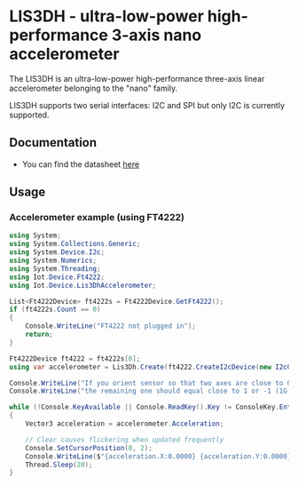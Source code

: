 ﻿# LIS3DH - ultra-low-power high-performance 3-axis nano accelerometer

The LIS3DH is an ultra-low-power high-performance three-axis linear accelerometer belonging to the "nano" family.

LIS3DH supports two serial interfaces: I2C and SPI but only I2C is currently supported.

## Documentation

- You can find the datasheet [here](https://www.st.com/resource/en/datasheet/lis3dh.pdf)

## Usage

### Accelerometer example (using FT4222)

```csharp
using System;
using System.Collections.Generic;
using System.Device.I2c;
using System.Numerics;
using System.Threading;
using Iot.Device.Ft4222;
using Iot.Device.Lis3DhAccelerometer;

List<Ft4222Device> ft4222s = Ft4222Device.GetFt4222();
if (ft4222s.Count == 0)
{
    Console.WriteLine("FT4222 not plugged in");
    return;
}

Ft4222Device ft4222 = ft4222s[0];
using var accelerometer = Lis3Dh.Create(ft4222.CreateI2cDevice(new I2cConnectionSettings(0, Lis3Dh.DefaultI2cAddress)), dataRate: DataRate.DataRate10Hz);

Console.WriteLine("If you orient sensor so that two axes are close to 0");
Console.WriteLine("the remaining one should equal close to 1 or -1 (1G) which is gravitational force");

while (!Console.KeyAvailable || Console.ReadKey().Key != ConsoleKey.Enter)
{
    Vector3 acceleration = accelerometer.Acceleration;

    // Clear causes flickering when updated frequently
    Console.SetCursorPosition(0, 2);
    Console.WriteLine($"{acceleration.X:0.0000} {acceleration.Y:0.0000} {acceleration.Z:0.0000}".PadRight(30));
    Thread.Sleep(20);
}
```
